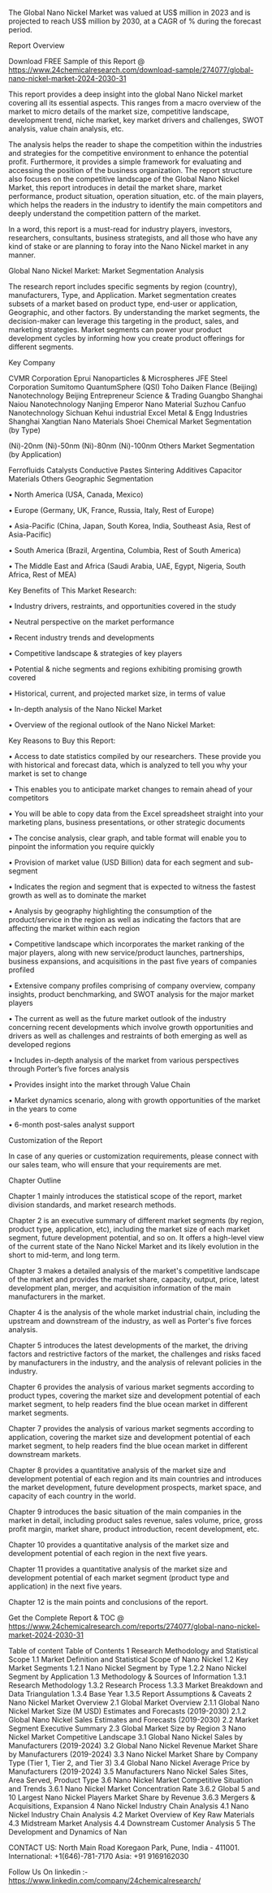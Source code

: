 The Global Nano Nickel Market was valued at US$ million in 2023 and is projected to reach US$ million by 2030, at a CAGR of % during the forecast period.

Report Overview

Download FREE Sample of this Report @ https://www.24chemicalresearch.com/download-sample/274077/global-nano-nickel-market-2024-2030-31

This report provides a deep insight into the global Nano Nickel market covering all its essential aspects. This ranges from a macro overview of the market to micro details of the market size, competitive landscape, development trend, niche market, key market drivers and challenges, SWOT analysis, value chain analysis, etc.

The analysis helps the reader to shape the competition within the industries and strategies for the competitive environment to enhance the potential profit. Furthermore, it provides a simple framework for evaluating and accessing the position of the business organization. The report structure also focuses on the competitive landscape of the Global Nano Nickel Market, this report introduces in detail the market share, market performance, product situation, operation situation, etc. of the main players, which helps the readers in the industry to identify the main competitors and deeply understand the competition pattern of the market.

In a word, this report is a must-read for industry players, investors, researchers, consultants, business strategists, and all those who have any kind of stake or are planning to foray into the Nano Nickel market in any manner.

Global Nano Nickel Market: Market Segmentation Analysis

The research report includes specific segments by region (country), manufacturers, Type, and Application. Market segmentation creates subsets of a market based on product type, end-user or application, Geographic, and other factors. By understanding the market segments, the decision-maker can leverage this targeting in the product, sales, and marketing strategies. Market segments can power your product development cycles by informing how you create product offerings for different segments.

Key Company

CVMR Corporation
Eprui Nanoparticles & Microspheres
JFE Steel Corporation
Sumitomo
QuantumSphere (QSI)
Toho
Daiken
Flance (Beijing) Nanotechnology
Beijing Entrepreneur Science & Trading
Guangbo
Shanghai Naiou Nanotechnology
Nanjing Emperor Nano Material
Suzhou Canfuo Nanotechnology
Sichuan Kehui industrial
Excel Metal & Engg Industries
Shanghai Xangtian Nano Materials
Shoei Chemical
Market Segmentation (by Type)

(Ni)-20nm
(Ni)-50nm
(Ni)-80nm
(Ni)-100nm
Others
Market Segmentation (by Application)

Ferrofluids
Catalysts
Conductive Pastes
Sintering Additives
Capacitor Materials
Others
Geographic Segmentation

• North America (USA, Canada, Mexico)

• Europe (Germany, UK, France, Russia, Italy, Rest of Europe)

• Asia-Pacific (China, Japan, South Korea, India, Southeast Asia, Rest of Asia-Pacific)

• South America (Brazil, Argentina, Columbia, Rest of South America)

• The Middle East and Africa (Saudi Arabia, UAE, Egypt, Nigeria, South Africa, Rest of MEA)

Key Benefits of This Market Research:

• Industry drivers, restraints, and opportunities covered in the study

• Neutral perspective on the market performance

• Recent industry trends and developments

• Competitive landscape & strategies of key players

• Potential & niche segments and regions exhibiting promising growth covered

• Historical, current, and projected market size, in terms of value

• In-depth analysis of the Nano Nickel Market

• Overview of the regional outlook of the Nano Nickel Market:

Key Reasons to Buy this Report:

• Access to date statistics compiled by our researchers. These provide you with historical and forecast data, which is analyzed to tell you why your market is set to change

• This enables you to anticipate market changes to remain ahead of your competitors

• You will be able to copy data from the Excel spreadsheet straight into your marketing plans, business presentations, or other strategic documents

• The concise analysis, clear graph, and table format will enable you to pinpoint the information you require quickly

• Provision of market value (USD Billion) data for each segment and sub-segment

• Indicates the region and segment that is expected to witness the fastest growth as well as to dominate the market

• Analysis by geography highlighting the consumption of the product/service in the region as well as indicating the factors that are affecting the market within each region

• Competitive landscape which incorporates the market ranking of the major players, along with new service/product launches, partnerships, business expansions, and acquisitions in the past five years of companies profiled

• Extensive company profiles comprising of company overview, company insights, product benchmarking, and SWOT analysis for the major market players

• The current as well as the future market outlook of the industry concerning recent developments which involve growth opportunities and drivers as well as challenges and restraints of both emerging as well as developed regions

• Includes in-depth analysis of the market from various perspectives through Porter’s five forces analysis

• Provides insight into the market through Value Chain

• Market dynamics scenario, along with growth opportunities of the market in the years to come

• 6-month post-sales analyst support

Customization of the Report

In case of any queries or customization requirements, please connect with our sales team, who will ensure that your requirements are met.

Chapter Outline

Chapter 1 mainly introduces the statistical scope of the report, market division standards, and market research methods.

Chapter 2 is an executive summary of different market segments (by region, product type, application, etc), including the market size of each market segment, future development potential, and so on. It offers a high-level view of the current state of the Nano Nickel Market and its likely evolution in the short to mid-term, and long term.

Chapter 3 makes a detailed analysis of the market's competitive landscape of the market and provides the market share, capacity, output, price, latest development plan, merger, and acquisition information of the main manufacturers in the market.

Chapter 4 is the analysis of the whole market industrial chain, including the upstream and downstream of the industry, as well as Porter's five forces analysis.

Chapter 5 introduces the latest developments of the market, the driving factors and restrictive factors of the market, the challenges and risks faced by manufacturers in the industry, and the analysis of relevant policies in the industry.

Chapter 6 provides the analysis of various market segments according to product types, covering the market size and development potential of each market segment, to help readers find the blue ocean market in different market segments.

Chapter 7 provides the analysis of various market segments according to application, covering the market size and development potential of each market segment, to help readers find the blue ocean market in different downstream markets.

Chapter 8 provides a quantitative analysis of the market size and development potential of each region and its main countries and introduces the market development, future development prospects, market space, and capacity of each country in the world.

Chapter 9 introduces the basic situation of the main companies in the market in detail, including product sales revenue, sales volume, price, gross profit margin, market share, product introduction, recent development, etc.

Chapter 10 provides a quantitative analysis of the market size and development potential of each region in the next five years.

Chapter 11 provides a quantitative analysis of the market size and development potential of each market segment (product type and application) in the next five years.

Chapter 12 is the main points and conclusions of the report.

Get the Complete Report & TOC @ https://www.24chemicalresearch.com/reports/274077/global-nano-nickel-market-2024-2030-31

Table of content
Table of Contents
1 Research Methodology and Statistical Scope
1.1 Market Definition and Statistical Scope of Nano Nickel
1.2 Key Market Segments
1.2.1 Nano Nickel Segment by Type
1.2.2 Nano Nickel Segment by Application
1.3 Methodology & Sources of Information
1.3.1 Research Methodology
1.3.2 Research Process
1.3.3 Market Breakdown and Data Triangulation
1.3.4 Base Year
1.3.5 Report Assumptions & Caveats
2 Nano Nickel Market Overview
2.1 Global Market Overview
2.1.1 Global Nano Nickel Market Size (M USD) Estimates and Forecasts (2019-2030)
2.1.2 Global Nano Nickel Sales Estimates and Forecasts (2019-2030)
2.2 Market Segment Executive Summary
2.3 Global Market Size by Region
3 Nano Nickel Market Competitive Landscape
3.1 Global Nano Nickel Sales by Manufacturers (2019-2024)
3.2 Global Nano Nickel Revenue Market Share by Manufacturers (2019-2024)
3.3 Nano Nickel Market Share by Company Type (Tier 1, Tier 2, and Tier 3)
3.4 Global Nano Nickel Average Price by Manufacturers (2019-2024)
3.5 Manufacturers Nano Nickel Sales Sites, Area Served, Product Type
3.6 Nano Nickel Market Competitive Situation and Trends
3.6.1 Nano Nickel Market Concentration Rate
3.6.2 Global 5 and 10 Largest Nano Nickel Players Market Share by Revenue
3.6.3 Mergers & Acquisitions, Expansion
4 Nano Nickel Industry Chain Analysis
4.1 Nano Nickel Industry Chain Analysis
4.2 Market Overview of Key Raw Materials
4.3 Midstream Market Analysis
4.4 Downstream Customer Analysis
5 The Development and Dynamics of Nan

CONTACT US:
North Main Road Koregaon Park, Pune, India - 411001.
International: +1(646)-781-7170
Asia: +91 9169162030

Follow Us On linkedin :- https://www.linkedin.com/company/24chemicalresearch/
